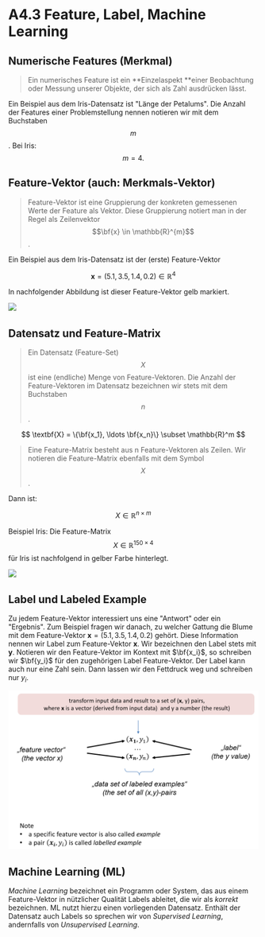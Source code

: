 # A4.3 Feature, Label, Machine Learning



## Numerische Features (Merkmal)

> Ein numerisches Feature ist ein **Einzelaspekt **einer Beobachtung oder Messung unserer Objekte, der sich als Zahl ausdrücken lässt.

Ein Beispiel aus dem Iris-Datensatz ist  "Länge der Petalums".  Die Anzahl der Features einer Problemstellung nennen notieren wir mit dem Buchstaben $$m$$. Bei Iris: $$m = 4.$$&#x20;



## Feature-Vektor (auch: Merkmals-Vektor)

> Feature-Vektor ist eine Gruppierung der konkreten gemessenen Werte der Feature als Vektor. Diese Gruppierung notiert man in der Regel als Zeilenvektor $$\bf{x} \in \mathbb{R}^{m}$$.&#x20;

Ein Beispiel aus dem Iris-Datensatz ist der (erste) Feature-Vektor

$$
\textbf{x}= (5.1, 3.5, 1.4, 0.2 ) \in \mathbb{R}^4
$$

In nachfolgender Abbildung ist dieser Feature-Vektor gelb markiert.

![](<../../.gitbook/assets/image (194).png>)



## Datensatz und Feature-Matrix

> Ein Datensatz (Feature-Set) $$X$$ ist eine (endliche) Menge von Feature-Vektoren. Die Anzahl der Feature-Vektoren im Datensatz bezeichnen wir stets mit dem Buchstaben  $$n$$.&#x20;

$$
\textbf{X} = \{\bf{x_1}, \ldots \bf{x_n}\} \subset \mathbb{R}^m
$$



> Eine Feature-Matrix besteht aus n Feature-Vektoren als Zeilen. Wir notieren die Feature-Matrix ebenfalls mit dem Symbol $$X$$. 

Dann ist:

$$
X \in \mathbb{R}^{n \times m}
$$

Beispiel Iris:  Die Feature-Matrix $$X \in \mathbb{R}^{150 \times 4}$$  für Iris ist nachfolgend in gelber Farbe hinterlegt.&#x20;

![](<../../.gitbook/assets/image (197).png>)



## Label und Labeled Example

Zu jedem Feature-Vektor interessiert uns eine "Antwort"  oder ein "Ergebnis". Zum Beispiel fragen wir danach, zu welcher Gattung die Blume mit dem Feature-Vektor $\textbf{x}= (5.1, 3.5, 1.4, 0.2 )$ gehört. Diese Information nennen wir Label zum Feature-Vektor $\textbf{x}$. Wir bezeichnen den Label stets mit $\textbf{y}$. Notieren wir den Feature-Vektor im Kontext mit  $\bf{x_i}$, so schreiben wir $\bf{y_i}$ für den zugehörigen Label Feature-Vektor.  Der Label kann auch nur eine Zahl sein. Dann lassen wir den Fettdruck weg und schreiben nur   $y_i$. 



![image-20211115123348566](a4.3-feature-matrix.assets/image-20211115123348566.png)



## Machine Learning (ML)

*Machine Learning* bezeichnet ein Programm oder System, das aus einem Feature-Vektor in nützlicher Qualität Labels ableitet, die wir als *korrekt* bezeichnen.  ML nutzt hierzu einen vorliegenden Datensatz. Enthält der Datensatz auch Labels so sprechen wir von *Supervised Learning*, andernfalls von *Unsupervised Learning*. 





